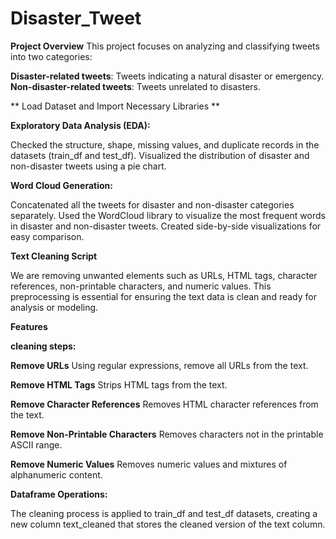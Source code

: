 # Disaster_Tweet

**Project Overview**
This project focuses on analyzing and classifying tweets into two categories:

**Disaster-related tweets**: Tweets indicating a natural disaster or emergency.
**Non-disaster-related tweets**: Tweets unrelated to disasters.

** Load Dataset and Import Necessary Libraries **

**Exploratory Data Analysis (EDA):**

Checked the structure, shape, missing values, and duplicate records in the datasets (train_df and test_df).
Visualized the distribution of disaster and non-disaster tweets using a pie chart.

**Word Cloud Generation:**

Concatenated all the tweets for disaster and non-disaster categories separately.
Used the WordCloud library to visualize the most frequent words in disaster and non-disaster tweets.
Created side-by-side visualizations for easy comparison.



**Text Cleaning Script**

We are removing unwanted elements such as URLs, HTML tags, character references, non-printable characters, and numeric values. This preprocessing is essential for ensuring the text data is clean and ready for analysis or modeling.

**Features**

**cleaning steps:**

**Remove URLs**
Using regular expressions, remove all URLs from the text.

**Remove HTML Tags** 
Strips HTML tags from the text.

**Remove Character References**
Removes HTML character references from the text.

**Remove Non-Printable Characters**
Removes characters not in the printable ASCII range.

**Remove Numeric Values**
Removes numeric values and mixtures of alphanumeric content.

**Dataframe Operations:**

The cleaning process is applied to train_df and test_df datasets, creating a new column text_cleaned that stores the cleaned version of the text column.

